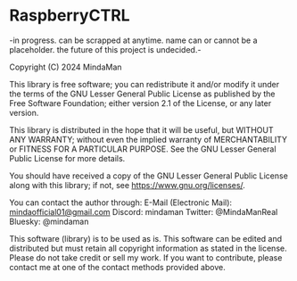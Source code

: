 # RaspberryCTRL
-in progress. can be scrapped at anytime. name can or cannot be a placeholder. the future of this project is undecided.-


Copyright (C) 2024 MindaMan

This library is free software; you can redistribute it and/or
modify it under the terms of the GNU Lesser General Public
License as published by the Free Software Foundation; either
version 2.1 of the License, or any later version.

This library is distributed in the hope that it will be useful,
but WITHOUT ANY WARRANTY; without even the implied warranty of
MERCHANTABILITY or FITNESS FOR A PARTICULAR PURPOSE.  See the GNU
Lesser General Public License for more details.

You should have received a copy of the GNU Lesser General Public
License along with this library; if not, see
<https://www.gnu.org/licenses/>.

You can contact the author through:
E-Mail (Electronic Mail): mindaofficial01@gmail.com
Discord: mindaman
Twitter: @MindaManReal
Bluesky: @mindaman

This software (library) is to be used as is. This software can be 
edited and distributed but must retain all copyright information 
as stated in the license.
Please do not take credit or sell my work. If you want to contribute,
please contact me at one of the contact methods provided above.
